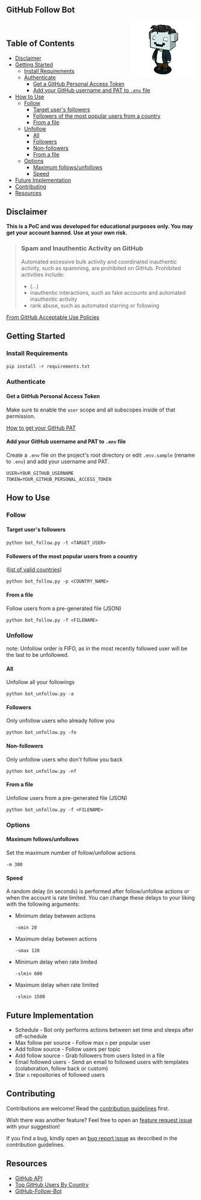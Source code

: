 <h2>GitHub Follow Bot</h2>&nbsp;<img align="right" width="35%" src="logo.png">

<h2> Table of Contents</h2>

- [Disclaimer](#disclaimer)
- [Getting Started](#getting-started)
	- [Install Requirements](#install-requirements)
	- [Authenticate](#authenticate)
		- [Get a GitHub Personal Access Token](#get-a-github-personal-access-token)
		- [Add your GitHub username and PAT to `.env` file](#add-your-github-username-and-pat-to-env-file)
- [How to Use](#how-to-use)
	- [Follow](#follow)
		- [Target user's followers](#target-users-followers)
		- [Followers of the most popular users from a country](#followers-of-the-most-popular-users-from-a-country)
		- [From a file](#from-a-file)
	- [Unfollow](#unfollow)
		- [All](#all)
		- [Followers](#followers)
		- [Non-followers](#non-followers)
		- [From a file](#from-a-file-1)
	- [Options](#options)
		- [Maximum follows/unfollows](#maximum-followsunfollows)
		- [Speed](#speed)
- [Future Implementation](#future-implementation)
- [Contributing](#contributing)
- [Resources](#resources)

## Disclaimer

**This is a PoC and was developed for educational purposes only. You may get your account banned. Use at your own risk.**

> ### Spam and Inauthentic Activity on GitHub
> Automated excessive bulk activity and coordinated inauthentic activity, such as spamming, are prohibited on GitHub. Prohibited activities include:
> - (...)
> - inauthentic interactions, such as fake accounts and automated inauthentic activity
> - rank abuse, such as automated starring or following

[From GitHub Acceptable Use Policies](https://docs.github.com/en/github/site-policy/github-acceptable-use-policies#4-spam-and-inauthentic-activity-on-github)

## Getting Started

### Install Requirements

```
pip install -r requirements.txt
```

### Authenticate

#### Get a GitHub Personal Access Token

Make sure to enable the `user` scope and all subscopes inside of that permission.

[How to get your GitHub PAT](https://help.github.com/en/github/authenticating-to-github/creating-a-personal-access-token-for-the-command-line)

#### Add your GitHub username and PAT to `.env` file

Create a `.env` file on the project's root directory or edit `.env.sample` (rename to `.env`) and add your username and PAT.
```
USER=YOUR_GITHUB_USERNAME
TOKEN=YOUR_GITHUB_PERSONAL_ACCESS_TOKEN
```

## How to Use

### Follow

#### Target user's followers
```
python bot_follow.py -t <TARGET_USER>
```
#### Followers of the most popular users from a country
([list of valid countries](https://github.com/gayanvoice/top-github-users#readme))
```
python bot_follow.py -p <COUNTRY_NAME>
```
#### From a file
Follow users from a pre-generated file (JSON)
```
python bot_follow.py -f <FILENAME>
```

### Unfollow

note: Unfollow order is FIFO, as in the most recently followed user will be the last to be unfollowed.

#### All
Unfollow all your followings
```
python bot_unfollow.py -a
```
#### Followers
Only unfollow users who already follow you
```
python bot_unfollow.py -fo
```
#### Non-followers
Only unfollow users who don't follow you back
```
python bot_unfollow.py -nf
```
#### From a file
Unfollow users from a pre-generated file (JSON)
```
python bot_unfollow.py -f <FILENAME>
```

### Options

#### Maximum follows/unfollows
Set the maximum number of follow/unfollow actions
```
-m 300
```

#### Speed

A random delay (in seconds) is performed after follow/unfollow actions or when the account is rate limited.
You can change these delays to your liking with the following arguments:

- Minimum delay between actions
	```
	-smin 20
	```
- Maximum delay between actions
	```
	-smax 120
	```
- Minimum delay when rate limited
	```
	-slmin 600
	```
- Maximum delay when rate limited
	```
	-slmin 1500
	```

## Future Implementation

- Schedule - Bot only performs actions between set time and sleeps after off-schedule
- Max follow per source - Follow max `n` per popular user
- Add follow source - Follow users per topic
- Add follow source - Grab followers from users listed in a file
- Email followed users - Send an email to followed users with templates (colaboration, follow back or custom)
- Star `n` repositories of followed users

## Contributing

Contributions are welcome! Read the [contribution guidelines](https://github.com/Correia-jpv/.github/blob/main/CONTRIBUTING.md#contributing) first.

Wish there was another feature? Feel free to open an [feature request issue](/../../issues/new?assignees=Correia-jpv&labels=enhancement&template=feature-request.md&title=%5BREQUEST%5D) with your suggestion!

If you find a bug, kindly open an [bug report issue](/../../issues/new?assignees=Correia-jpv&labels=bug&template=bug_report.md&title=%5BBUG%5D) as described in the contribution guidelines.

## Resources

- [GitHub API](https://docs.github.com/en/rest)
- [Top GitHub Users By Country](https://github.com/gayanvoice/top-github-users)
- [GitHub-Follow-Bot](https://github.com/TheDarkAssassins/Github-Follow-Bot)
